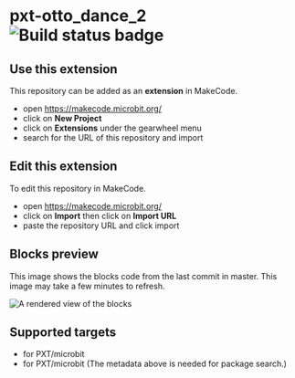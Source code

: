 # pxt-otto_dance_2 ![Build status badge](https://github.com/egoroa/pxt-otto_dance_2/workflows/MakeCode/badge.svg)



## Use this extension

This repository can be added as an **extension** in MakeCode.

* open https://makecode.microbit.org/
* click on **New Project**
* click on **Extensions** under the gearwheel menu
* search for the URL of this repository and import

## Edit this extension

To edit this repository in MakeCode.

* open https://makecode.microbit.org/
* click on **Import** then click on **Import URL**
* paste the repository URL and click import

## Blocks preview

This image shows the blocks code from the last commit in master.
This image may take a few minutes to refresh.

![A rendered view of the blocks](https://github.com/egoroa/pxt-otto_dance_2/raw/master/.makecode/blocks.png)

## Supported targets

* for PXT/microbit
* for PXT/microbit
(The metadata above is needed for package search.)

